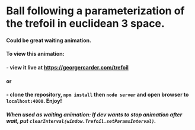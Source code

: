 # Ball following a parameterization of the trefoil in euclidean 3 space.

#### Could be great waiting animation.

#### To view this animation:

#### - view it live at <https://georgercarder.com/trefoil>

#### or

#### - clone the repository, `npm install` then `node server` and open browser to `localhost:4000`. Enjoy!

##### When used as waiting animation: If dev wants to stop animation after wait, put `clearInterval(window.Trefoil.setParamsInterval)`.
